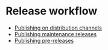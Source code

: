 # Release workflow

- [Publishing on distribution channels](distribution-channels.md)
- [Publishing maintenance releases](maintenance-releases.md)
- [Publishing pre-releases](pre-releases.md)
